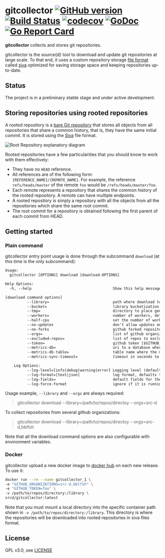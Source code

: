 # gitcollector [![GitHub version](https://badge.fury.io/gh/src-d%2Fgitcollector.svg)](https://github.com/src-d/gitcollector/releases) [![Build Status](https://travis-ci.com/src-d/gitcollector.svg?branch=master)](https://travis-ci.com/src-d/gitcollector) [![codecov](https://codecov.io/gh/src-d/gitcollector/branch/master/graph/badge.svg)](https://codecov.io/gh/src-d/gitcollector) [![GoDoc](https://godoc.org/gopkg.in/src-d/gitcollector.v0?status.svg)](https://godoc.org/gopkg.in/src-d/gitcollector.v0) [![Go Report Card](https://goreportcard.com/badge/github.com/src-d/gitcollector)](https://goreportcard.com/report/github.com/src-d/gitcollector)

**gitcollector** collects and stores git repositories.

gitcollector is the source{d} tool to download and update git repositories at
large scale. To that end, it uses a custom repository storage
[file format](https://blog.sourced.tech/post/siva/) called [siva](https://github.com/src-d/go-siva) optimized for saving
storage space and keeping repositories up-to-date.

## Status

The project is in a preliminary stable stage and under active development.

## Storing repositories using rooted repositories

A rooted repository is a [bare Git repository](http://www.saintsjd.com/2011/01/what-is-a-bare-git-repository/) that stores all objects from all repositories that share a common history, that is, they have the same initial commit. It is stored using the [Siva](https://github.com/src-d/go-siva) file format.

![Root Repository explanatory diagram](https://user-images.githubusercontent.com/5582506/30617179-2aba194a-9d95-11e7-8fd5-0a87c2a595f9.png)

Rooted repositories have a few particularities that you should know to work with them effectively:

- They have no `HEAD` reference.
- All references are of the following form: `{REFERENCE_NAME}/{REMOTE_NAME}`. For example, the reference `refs/heads/master` of the remote `foo` would be `/refs/heads/master/foo`.
- Each remote represents a repository that shares the common history of the rooted repository. A remote can have multiple endpoints.
- A rooted repository is simply a repository with all the objects from all the repositories which share the same root commit.
- The root commit for a repository is obtained following the first parent of each commit from HEAD.

## Getting started

### Plain command

gitcollector entry point usage is done through the subcommand `download` (at this time is the only subcommand):

```txt
Usage:
  gitcollector [OPTIONS] download [download-OPTIONS]

Help Options:
  -h, --help                                     Show this help message

[download command options]
          --library=                             path where download to [$GITCOLLECTOR_LIBRARY]
          --bucket=                              library bucketization level (default: 2) [$GITCOLLECTOR_LIBRARY_BUCKET]
          --tmp=                                 directory to place generated temporal files (default: /tmp) [$GITCOLLECTOR_TMP]
          --workers=                             number of workers, default to GOMAXPROCS [$GITCOLLECTOR_WORKERS]
          --half-cpu                             set the number of workers to half of the set workers [$GITCOLLECTOR_HALF_CPU]
          --no-updates                           don't allow updates on already downloaded repositories [$GITCOLLECTOR_NO_UPDATES]
          --no-forks                             github forked repositories will not be downloaded [$GITCOLLECTOR_NO_FORKS]
          --orgs=                                list of github organization names separated by comma [$GITHUB_ORGANIZATIONS]
          --excluded-repos=                      list of repos to exclude separated by comma [$GITCOLLECTOR_EXCLUDED_REPOS]
          --token=                               github token [$GITHUB_TOKEN]
          --metrics-db=                          uri to a database where metrics will be sent [$GITCOLLECTOR_METRICS_DB_URI]
          --metrics-db-table=                    table name where the metrics will be added (default: gitcollector_metrics) [$GITCOLLECTOR_METRICS_DB_TABLE]
          --metrics-sync-timeout=                timeout in seconds to send metrics (default: 30) [$GITCOLLECTOR_METRICS_SYNC]

    Log Options:
          --log-level=[info|debug|warning|error] Logging level (default: info) [$LOG_LEVEL]
          --log-format=[text|json]               log format, defaults to text on a terminal and json otherwise [$LOG_FORMAT]
          --log-fields=                          default fields for the logger, specified in json [$LOG_FIELDS]
          --log-force-format                     ignore if it is running on a terminal or not [$LOG_FORCE_FORMAT]
```

Usage example, `--library` and `--orgs` are always required:

> gitcollector download --library=/path/to/repos/directoy --orgs=src-d

To collect repositories from several github organizations:

> gitcollector download --library=/path/to/repos/directoy --orgs=src-d,bblfsh

Note that all the download command options are also configurable with environment variables.

### Docker

gitcollector upload a new docker image to [docker hub](https://hub.docker.com/r/srcd/gitcollector/tags) on each new release. To use it:

``` sh
docker run --rm --name gitcollector_1 \
-e "GITHUB_ORGANIZATIONS=src-d,bblfsh" \
-e "GITHUB_TOKEN=foo" \
-v /path/to/repos/directory:/library \
srcd/gitcollector:latest
```

Note that you must mount a local directory into the specific container path shown in `-v /path/to/repos/directory:/library`. This directory is where the repositories will be downloaded into rooted repositories in siva files format.

## License

GPL v3.0, see [LICENSE](LICENSE)
